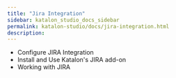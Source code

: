 ```yaml
---
title: "Jira Integration" 
sidebar: katalon_studio_docs_sidebar
permalink: katalon-studio/docs/jira-integration.html 
description: 
---
```

*   Configure JIRA Integration
*   Install and Use Katalon's JIRA add-on
*   Working with JIRA